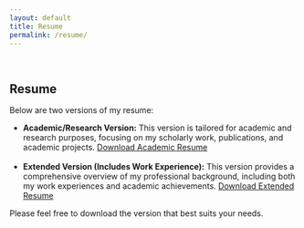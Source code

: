```yaml
---
layout: default
title: Resume
permalink: /resume/
---
```


<h1 id="resume"></h1>

<h2 style="margin: 60px 0px -15px;">Resume</h2>
<br>

<p>Below are two versions of my resume:</p>

<!-- <ul>
  <li><strong>Academic/Research Version:</strong> This version is tailored for academic and research purposes, focusing on my scholarly work, publications, and academic projects. <a href="assets/resume_SUMMARIZED___2025.pdf" target="_blank">Download Academic Resume</a></li>
   <br>
  <li><strong>Extended Version (Includes Work Experience):</strong> This version provides a comprehensive overview of my professional background, including both my work experiences and academic achievements. <a href="assets/resume_DETAILED__2025.pdf" target="_blank">Download Extended Resume</a></li>
</ul> -->
<ul>
  <li><strong>Academic/Research Version:</strong> This version is tailored for academic and research purposes, focusing on my scholarly work, publications, and academic projects. 
  <!-- <a href="{{ site.baseurl }}/assets/resume_summarized_2025.pdf" target="_blank">Download Academic Resume</a> -->
  <a href="{{ site.baseurl }}/assets/cv.pdf" target="_blank">Download Academic Resume</a>
  </li>
  <br>
  <li><strong>Extended Version (Includes Work Experience):</strong> This version provides a comprehensive overview of my professional background, including both my work experiences and academic achievements. 
  <a href="{{ site.baseurl }}/assets/resume_detailed_2025.pdf" target="_blank">Download Extended Resume</a></li>
</ul>

<p>Please feel free to download the version that best suits your needs.</p>